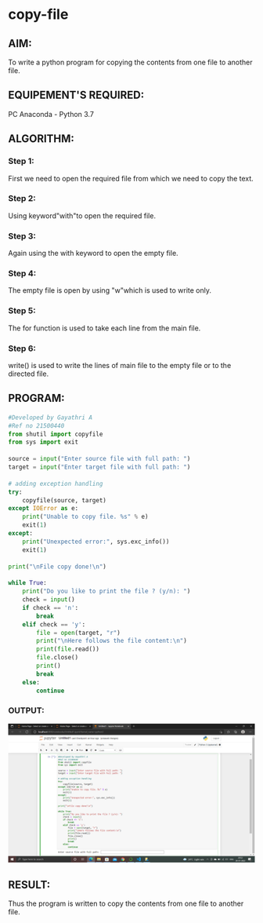 # copy-file
## AIM:
To write a python program for copying the contents from one file to another file.
## EQUIPEMENT'S REQUIRED: 
PC
Anaconda - Python 3.7
## ALGORITHM: 
### Step 1:
First we need to open the required file from which we need to copy the text.
### Step 2: 
Using keyword"with"to open the required file.
### Step 3: 
Again using the with keyword to open the empty file.
### Step 4:  
The empty file is open by using "w"which is used to write only.
### Step 5: 
The for function is used to take each line from the main file.
### Step 6: 
write() is used to write the lines of main file to the empty file or to the directed file.
## PROGRAM:
```python
#Developed by Gayathri A
#Ref no 21500440
from shutil import copyfile
from sys import exit

source = input("Enter source file with full path: ")
target = input("Enter target file with full path: ")

# adding exception handling
try:
    copyfile(source, target)
except IOError as e:
    print("Unable to copy file. %s" % e)
    exit(1)
except:
    print("Unexpected error:", sys.exc_info())
    exit(1)

print("\nFile copy done!\n")

while True:
    print("Do you like to print the file ? (y/n): ")
    check = input()
    if check == 'n':
        break
    elif check == 'y':
        file = open(target, "r")
        print("\nHere follows the file content:\n")
        print(file.read())
        file.close()
        print()
        break
    else:
        continue
```
### OUTPUT:
![output](./img.png)

## RESULT:
Thus the program is written to copy the contents from one file to another file.